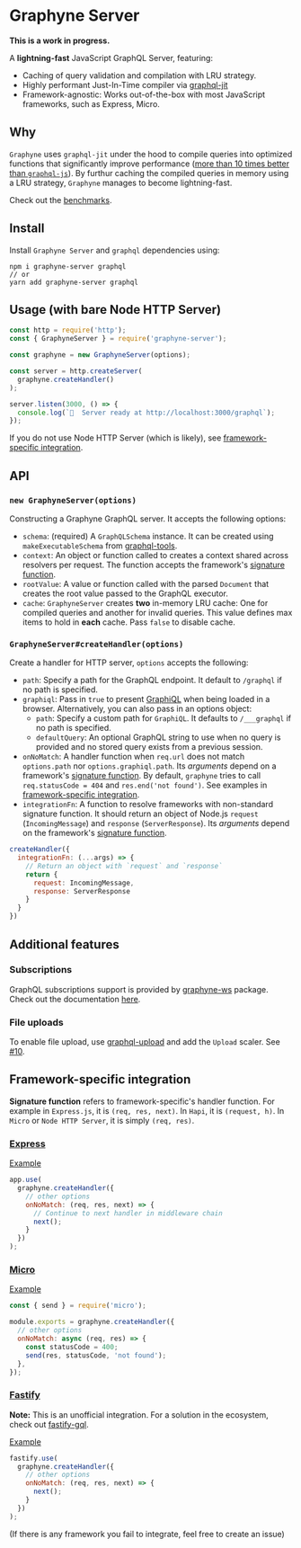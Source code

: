 # Graphyne Server

**This is a work in progress.**

A **lightning-fast** JavaScript GraphQL Server, featuring:

- Caching of query validation and compilation with LRU strategy.
- Highly performant Just-In-Time compiler via [graphql-jit](https://github.com/zalando-incubator/graphql-jit)
- Framework-agnostic: Works out-of-the-box with most JavaScript frameworks, such as Express, Micro.

## Why

`Graphyne` uses `graphql-jit` under the hood to compile queries into optimized functions that significantly improve performance ([more than 10 times better than `graphql-js`](https://github.com/zalando-incubator/graphql-jit#benchmarks)). By furthur caching the compiled queries in memory using a LRU strategy, `Graphyne` manages to become lightning-fast.

Check out the [benchmarks](/bench).

## Install

Install `Graphyne Server` and `graphql` dependencies using:

```shell
npm i graphyne-server graphql
// or
yarn add graphyne-server graphql
```

## Usage (with bare Node HTTP Server)

```javascript
const http = require('http');
const { GraphyneServer } = require('graphyne-server');

const graphyne = new GraphyneServer(options);

const server = http.createServer(
  graphyne.createHandler()
);

server.listen(3000, () => {
  console.log(`🚀  Server ready at http://localhost:3000/graphql`);
});
```

If you do not use Node HTTP Server (which is likely), see [framework-specific integration](#framework-specific-integration).

## API

### `new GraphyneServer(options)`

Constructing a Graphyne GraphQL server. It accepts the following options:

- `schema`: (required) A `GraphQLSchema` instance. It can be created using `makeExecutableSchema` from [graphql-tools](https://github.com/apollographql/graphql-tools).
- `context`: An object or function called to creates a context shared across resolvers per request. The function accepts the framework's [signature function](#framework-specific-integration).
- `rootValue`: A value or function called with the parsed `Document` that creates the root value passed to the GraphQL executor.
- `cache`: `GraphyneServer` creates **two** in-memory LRU cache: One for compiled queries and another for invalid queries. This value defines max items to hold in **each** cache. Pass `false` to disable cache.

### `GraphyneServer#createHandler(options)`

Create a handler for HTTP server, `options` accepts the following:

- `path`: Specify a path for the GraphQL endpoint. It default to `/graphql` if no path is specified.
- `graphiql`: Pass in `true` to present [GraphiQL](https://github.com/graphql/graphiql) when being loaded in a browser. Alternatively, you can also pass in an options object:
  - `path`: Specify a custom path for `GraphiQL`. It defaults to `/___graphql` if no path is specified.
  - `defaultQuery`: An optional GraphQL string to use when no query is provided and no stored query exists from a previous session.
- `onNoMatch`: A handler function when `req.url` does not match `options.path` nor `options.graphiql.path`. Its *arguments* depend on a framework's [signature function](#framework-specific-integration). By default, `graphyne` tries to call `req.statusCode = 404` and `res.end('not found')`. See examples in [framework-specific integration](#framework-specific-integration).
- `integrationFn`: A function to resolve frameworks with non-standard signature function. It should return an object of Node.js `request` (`IncomingMessage`) and `response` (`ServerResponse`). Its *arguments* depend on the framework's [signature function](#framework-specific-integration).

```javascript
createHandler({
  integrationFn: (...args) => {
    // Return an object with `request` and `response`
    return {
      request: IncomingMessage,
      response: ServerResponse
    }
  }
})
```

## Additional features

### Subscriptions

GraphQL subscriptions support is provided by [graphyne-ws](https://www.npmjs.com/package/graphyne-ws) package. Check out the documentation [here](/packages/graphyne-ws).

### File uploads

To enable file upload, use [graphql-upload](https://github.com/jaydenseric/graphql-upload) and add the `Upload` scaler. See [#10](https://github.com/hoangvvo/graphyne/issues/10).

## Framework-specific integration

**Signature function** refers to framework-specific's handler function. For example in `Express.js`, it is `(req, res, next)`. In `Hapi`, it is `(request, h)`. In `Micro` or `Node HTTP Server`, it is simply `(req, res)`.

### [Express](https://github.com/expressjs/express)

[Example](/examples/with-express)

```javascript
app.use(
  graphyne.createHandler({
    // other options
    onNoMatch: (req, res, next) => {
      // Continue to next handler in middleware chain
      next();
    }
  })
);
```

### [Micro](https://github.com/zeit/micro)

[Example](/examples/with-micro)

```javascript
const { send } = require('micro');

module.exports = graphyne.createHandler({
  // other options
  onNoMatch: async (req, res) => {
    const statusCode = 400;
    send(res, statusCode, 'not found');
  },
});
```

### [Fastify](https://github.com/fastify/fastify)

**Note:** This is an unofficial integration. For a solution in the ecosystem, check out [fastify-gql](https://github.com/mcollina/fastify-gql).

[Example](/examples/with-fastify)

```javascript
fastify.use(
  graphyne.createHandler({
    // other options
    onNoMatch: (req, res, next) => {
      next();
    }
  })
);
```

(If there is any framework you fail to integrate, feel free to create an issue)
